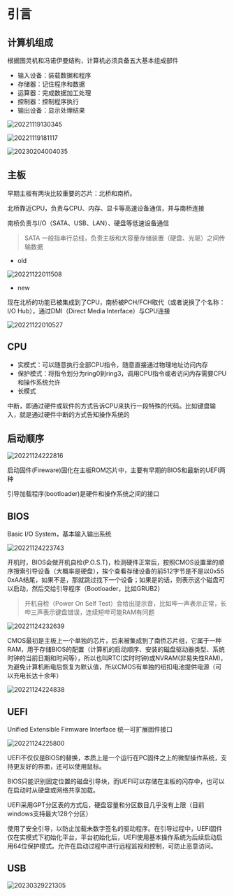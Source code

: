 # 引言

## 计算机组成

根据图灵机和冯诺伊曼结构，计算机必须具备五大基本组成部件

- 输入设备：装载数据和程序
- 存储器：记住程序和数据
- 运算器：完成数据加工处理
- 控制器：控制程序执行
- 输出设备：显示处理结果

![20221119130345](http://image.zuoright.com/20221119130345.png)

![20221119181117](http://image.zuoright.com/20221119181117.png)

![20230204004035](http://image.zuoright.com/20230204004035.png)

## 主板

早期主板有两块比较重要的芯片：北桥和南桥。

北桥靠近CPU，负责与CPU、内存、显卡等高速设备通信，并与南桥连接

南桥负责与I/O（SATA、USB、LAN）、硬盘等低速设备通信

> SATA 一般指串行总线，负责主板和大容量存储装置（硬盘、光驱）之间传输数据

- old

![20221122011508](http://image.zuoright.com/20221122011508.png)

- new

现在北桥的功能已被集成到了CPU，南桥被PCH/FCH取代（或者说换了个名称：I/O Hub），通过DMI（Direct Media Interface）与CPU连接

![20221122010527](http://image.zuoright.com/20221122010527.png)

## CPU

- 实模式：可以随意执行全部CPU指令，随意直接通过物理地址访问内存
- 保护模式：将指令划分为ring0到ring3，调用CPU指令或者访问内存需要CPU和操作系统允许
- 长模式

中断，即通过硬件或软件的方式告诉CPU来执行一段特殊的代码。比如键盘输入，就是通过硬件中断的方式告知操作系统的

## 启动顺序

![20221124222816](http://image.zuoright.com/20221124222816.png)

启动固件(Fireware)固化在主板ROM芯片中，主要有早期的BIOS和最新的UEFI两种

引导加载程序(bootloader)是硬件和操作系统之间的接口

## BIOS

Basic I/O System，基本输入输出系统

![20221124223743](http://image.zuoright.com/20221124223743.png)

开机时，BIOS会做开机自检(P.O.S.T)，检测硬件正常后，按照CMOS设置里的顺序搜索引导设备（大概率是硬盘），挨个查看存储设备的前512字节是不是以0x55 0xAA结尾，如果不是，那就跳过找下一个设备；如果是的话，则表示这个磁盘可以启动，然后交给引导程序（Bootloader，比如GRUB2）

> 开机自检（Power On Self Test）会给出提示音，比如哔一声表示正常，长哔三声表示键盘错误，连续短哔可能RAM有问题

![20221124232639](http://image.zuoright.com/20221124232639.png)

CMOS最初是主板上一个单独的芯片，后来被集成到了南侨芯片组，它属于一种RAM，用于存储BIOS的配置（计算机的启动顺序、安装的磁盘驱动器类型、系统时钟的当前日期和时间等），所以也叫RTC(实时时钟)或NVRAM(非易失性RAM)，为避免计算机断电后恢复为默认值，所以CMOS有单独的纽扣电池提供电源（可以充电长达十余年）

![20221124224838](http://image.zuoright.com/20221124224838.png)

## UEFI

Unified Extensible Firmware Interface 统一可扩展固件接口

![20221124225800](http://image.zuoright.com/20221124225800.png)

UEFI不仅仅是BIOS的替换，本质上是一个运行在PC固件之上的微型操作系统，支持更友好的界面，还可以使用鼠标。

BIOS只能识别固定位置的磁盘引导块，而UEFI可以存储在主板的闪存中，也可以在启动时从硬盘或网络共享加载。

UEFI采用GPT分区表的方式后，硬盘容量和分区数目几乎没有上限（目前windows支持最大128个分区）

使用了安全引导，以防止加载未数字签名的驱动程序。在引导过程中，UEFI固件仅在实模式下初始化平台，平台初始化后，UEFI使用基本操作系统为后续启动启用64位保护模式。允许在启动过程中进行远程监视和控制，可防止恶意访问。

## USB

![20230329221305](http://image.zuoright.com/20230329221305.png)
